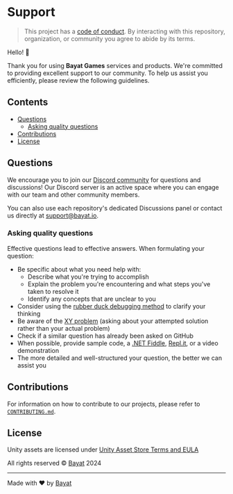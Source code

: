 # Support

> This project has a [code of conduct][coc].
> By interacting with this repository, organization, or community you agree to
> abide by its terms.

Hello! 👋

Thank you for using **Bayat Games** services and products. We're committed to providing excellent support to our community. To help us assist you efficiently, please review the following guidelines.

## Contents

*   [Questions](#questions)
    *   [Asking quality questions](#asking-quality-questions)
*   [Contributions](#contributions)
*   [License](#license)

## Questions

We encourage you to join our [Discord community][discord] for questions and discussions!
Our Discord server is an active space where you can engage with our team and other community members.

You can also use each repository's dedicated Discussions panel or contact us directly at support@bayat.io.

### Asking quality questions

Effective questions lead to effective answers. When formulating your question:

*   Be specific about what you need help with:
    *   Describe what you're trying to accomplish
    *   Explain the problem you're encountering and what steps you've taken to resolve it
    *   Identify any concepts that are unclear to you
*   Consider using the [rubber duck debugging method][rubberduck] to clarify your thinking
*   Be aware of the [XY problem][xy] (asking about your attempted solution rather than your actual problem)
*   Check if a similar question has already been asked on GitHub
*   When possible, provide sample code, a [.NET Fiddle][dotnetfiddle], [Repl.it][replit], or a video demonstration
*   The more detailed and well-structured your question, the better we can assist you

## Contributions

For information on how to contribute to our projects, please refer to [`CONTRIBUTING.md`][contributing].

## License

Unity assets are licensed under [Unity Asset Store Terms and EULA][license]

All rights reserved © [Bayat][author] 2024

---

Made with ❤️ by [Bayat][author]

<!-- Definitions -->

[license]: https://unity3d.com/legal/as_terms

[author]: https://bayat.io

[coc]: CODE_OF_CONDUCT.md

[save-system]: https://github.com/BayatAssetStore/SaveSystem

[audio-system]: https://github.com/BayatAssetStore/AudioSystem

[rubberduck]: https://rubberduckdebugging.com

[xy]: https://meta.stackexchange.com/questions/66377/what-is-the-xy-problem/66378#66378

[dotnetfiddle]: https://dotnetfiddle.net/

[replit]: https://repl.it/languages/csharp

[discord]: https://discord.gg/HWMqD7T

[contributing]: CONTRIBUTING.md
